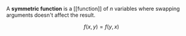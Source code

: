 A **symmetric function** is a [[function]] of $n$ variables where swapping arguments doesn't affect the result. 

$$
f(x, y) = f(y, x)
$$